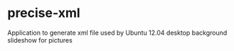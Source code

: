 precise-xml
===========

Application to generate xml file used by Ubuntu 12.04 desktop background slideshow for pictures